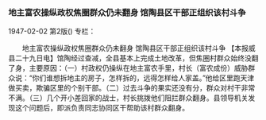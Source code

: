### 地主富农操纵政权焦圈群众仍未翻身  馆陶县区干部正组织该村斗争

1947-02-02
第2版()
专栏：

　　地主富农操纵政权焦圈群众仍未翻身
    馆陶县区干部正组织该村斗争
    【本报威县二十九日电】馆陶经过查减，全县基本上完成土地改革，但焦圈村群众始终没翻了身，主要原因：（一）村政权仍操纵在地主富农手里，村长（富农成份）威胁群众说：“你们谁想拆地主的房子，怎样拆的，远得怎样给人家盖。”他给区里跑天津做买卖，欺骗区里的个别干部。（二）过去斗争的果实还没有分，群众对村干非常不满。（三）几个开小差回家的战士，村长挑拨他们阻拦群众翻身。县领导机关发现这个问题后，即派负责同志协同区干帮助该村群众翻身。
